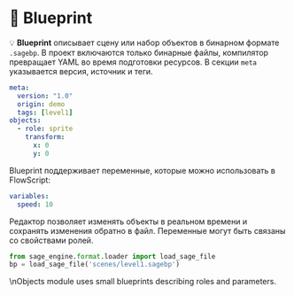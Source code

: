 # 📘 Blueprint

💡 **Blueprint** описывает сцену или набор объектов в бинарном формате `.sagebp`.
В проект включаются только бинарные файлы, компилятор превращает YAML во время
подготовки ресурсов. В секции `meta` указывается версия, источник и теги.

```yaml
meta:
  version: "1.0"
  origin: demo
  tags: [level1]
objects:
  - role: sprite
    transform:
      x: 0
      y: 0
```

Blueprint поддерживает переменные, которые можно использовать в FlowScript:

```yaml
variables:
  speed: 10
```

Редактор позволяет изменять объекты в реальном времени и сохранять изменения обратно в файл. Переменные могут быть связаны со свойствами ролей.

```python
from sage_engine.format.loader import load_sage_file
bp = load_sage_file('scenes/level1.sagebp')
```
\nObjects module uses small blueprints describing roles and parameters.

